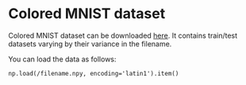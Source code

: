 # Colored MNIST dataset

Colored MNIST dataset can be downloaded [here](https://drive.google.com/file/d/1NSv4RCSHjcHois3dXjYw_PaLIoVlLgXu/view?usp=sharing).
It contains train/test datasets varying by their variance in the filename.

You can load the data as follows:
```
np.load(/filename.npy, encoding='latin1').item()
```

